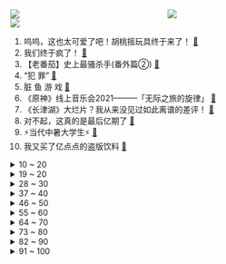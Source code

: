 <div >
	<a style="float:left;width:55%;" href = "https://github.com/anuraghazra/github-readme-stats">
	 <img src = "https://github-readme-stats.vercel.app/api?username=iuuuuuaena&theme=buefy&show_icons=true"/>
	</a>
	<a  style="float:right;width:45%" href = "https://github.com/anuraghazra/github-readme-stats">
	 <img  src="https://github-readme-stats.vercel.app/api/top-langs/?username=anuraghazra&layout=compact"/>
	</a>
	</div>

[![](https://img.shields.io/badge/jxd-@jxdgogogo.xyz-yellowgreen.svg)](https://www.jxdgogogo.xyz)<br>
1. 呜呜，这也太可爱了吧！胡桃摇玩具终于来了！ [:link:](//www.bilibili.com/video/BV1mf4y1F7vk) <br>
2. 我们终于疯了！ [:link:](//www.bilibili.com/video/BV1bU4y1c7it) <br>
3. 【老番茄】史上最骚杀手(番外篇②) [:link:](//www.bilibili.com/video/BV1Nf4y177iX) <br>
4. “犯 罪” [:link:](//www.bilibili.com/video/BV1Ph411H7G2) <br>
5. 脏 鱼 游 戏 [:link:](//www.bilibili.com/video/BV1Gv411G7E1) <br>
6. 《原神》线上音乐会2021———「无际之旅的旋律」 [:link:](//www.bilibili.com/video/BV1E44y1t7Kn) <br>
7. 《长津湖》大烂片？我从来没见过如此离谱的差评！ [:link:](//www.bilibili.com/video/BV18T4y1f7wr) <br>
8. 对不起，这真的是最后亿期了 [:link:](//www.bilibili.com/video/BV1aU4y1c7vD) <br>
9. ⚡当代中暑大学生⚡ [:link:](//www.bilibili.com/video/BV1Pf4y1c7DH) <br>
10. 我又买了亿点点的盗版饮料 [:link:](//www.bilibili.com/video/BV1Pg411F7G3) <br>
<details>
<summary>10 ~ 20</summary>

11. 《我的童年被毁了！》 [:link:](//www.bilibili.com/video/BV13L411s7Pj) <br>
12. 这是个音乐游戏？！ [:link:](//www.bilibili.com/video/BV1y64y187PR) <br>
13. 有很多事，只有坚持才能看到希望，而不是看到希望才去坚持 [:link:](//www.bilibili.com/video/BV1R34y1D7GL) <br>
14. 国 庆 放 假 0 元 购 [:link:](//www.bilibili.com/video/BV11u411f7zw) <br>
15. up主，你的脸疼吗？2021年7月新番吐槽打脸大总结！【泛式】 [:link:](//www.bilibili.com/video/BV1N44y1t7uv) <br>
16. 【时代少年团】时代少年团的拍摄日常 [:link:](//www.bilibili.com/video/BV1WT4y1f7EF) <br>
17. 【原神动画】自制逐月节宣传动画 [:link:](//www.bilibili.com/video/BV1pv411G7RR) <br>
18. 蜘蛛侠·叶问 [:link:](//www.bilibili.com/video/BV1w64y1h7r6) <br>
19. 我今年最牛的视频！在现实中还原惊天魔盗团！ [:link:](//www.bilibili.com/video/BV1p44y1t7fS) <br>
</details>
<details>
<summary>19 ~ 20</summary>

20. 环球影城酒店吃惊测评：枕套毛巾不换，马桶不刷，别人喝过中药的杯子也不洗？ [:link:](//www.bilibili.com/video/BV1qb4y1a7vJ) <br>
21. 克苏鲁神话巅峰巨制，90年前的科幻恐怖神作《疯狂山脉》第一章 [:link:](//www.bilibili.com/video/BV1N341117J6) <br>
22. 【纪录片】冰血长津湖  超高清完整版 [:link:](//www.bilibili.com/video/BV12b4y1a7t5) <br>
23. 【没啥用科技】全新一代Uphone震撼发布！ [:link:](//www.bilibili.com/video/BV14T4y1f7n5) <br>
24. 我是你清华得不到的人才 [:link:](//www.bilibili.com/video/BV1k34y1D7Vi) <br>
25. 靠谱盘点136:恩怨局？RNG重回冰岛再续传奇！FNC上单:xiaohu是谁？他很牛吗？ [:link:](//www.bilibili.com/video/BV1Fq4y1Z745) <br>
26. 当你被1000个卡慕追杀，但有一个真的卡慕混入其中！ [:link:](//www.bilibili.com/video/BV1p34y1U7Cx) <br>
27. 【歌白】人是怎样通过熬夜把自己作死的？熬夜无法补救！如何改掉强迫性晚睡？ [:link:](//www.bilibili.com/video/BV1wP4y187fw) <br>
28. 《崩坏3》开放世界「后崩坏书」新篇章 于淹没之地仰视辰星 [:link:](//www.bilibili.com/video/BV14T4y1Z7jp) <br>
</details>
<details>
<summary>28 ~ 30</summary>

29. 男朋友不喜欢看帅哥？那我就… [:link:](//www.bilibili.com/video/BV1zf4y1F7t7) <br>
30. 潮汕街头大排档：不看菜单盲点菜，得知价格的瞬间傻眼了… [:link:](//www.bilibili.com/video/BV1134y1U7Ar) <br>
31. 【年度巨制】环计划：变傻【崩坏3同人大电影】 [:link:](//www.bilibili.com/video/BV1Bv411G7NP) <br>
32. 把侄子的作业油炸了，并请他吃，目前已关系断绝... [:link:](//www.bilibili.com/video/BV1Af4y1c7Zy) <br>
33. 【原神剧场】提瓦特音乐庆典！ [:link:](//www.bilibili.com/video/BV1jT4y1Z7Bv) <br>
34. 这一定是你们见过吹得最大的泡泡胶！ [:link:](//www.bilibili.com/video/BV1ch411H7m4) <br>
35. 把100块的食材装进巧克力蛋，我卖20元不过分吧？？ [:link:](//www.bilibili.com/video/BV12q4y1R7F9) <br>
36. 当打开工作台超过3秒就会「爆炸」!! [:link:](//www.bilibili.com/video/BV1HR4y1n7EP) <br>
37. 【医学博士】除了槟榔，我们还要禁止什么？| 隐藏在食物里的“顶级杀手” [:link:](//www.bilibili.com/video/BV1rT4y1Z7H7) <br>
</details>
<details>
<summary>37 ~ 40</summary>

38. 【4K60FPS】《仙剑奇侠传三》王炸神曲合集！每一首都是回忆！ [:link:](//www.bilibili.com/video/BV13L411s79L) <br>
39. 特效乱闪 [:link:](//www.bilibili.com/video/BV1WT4y1Z7tL) <br>
40. 菜鸡互啄！笑到拍桌！开扒《奥特曼》系列史上最生草的单元回 [:link:](//www.bilibili.com/video/BV19f4y1j7ZM) <br>
41. 零元购不如跳舞【猛男版】Ngana Rindu [:link:](//www.bilibili.com/video/BV1FT4y1o7wS) <br>
42. 圈圈圆圆圈圈 [:link:](//www.bilibili.com/video/BV1xR4y1n7r8) <br>
43. 715买了一套迷你厨具，没想到真的做了一道菜，结果一口吃完了 [:link:](//www.bilibili.com/video/BV1qL4y1z7zu) <br>
44. 用9块9的牛肉，能做出排队又限购的惠灵顿牛排包吗？ [:link:](//www.bilibili.com/video/BV1XT4y1Z7ym) <br>
45. 内容看完极度舒适 [:link:](//www.bilibili.com/video/BV1oq4y1P745) <br>
46. 这卖个5块钱一口应该不过分吧？ [:link:](//www.bilibili.com/video/BV1ML411s7vU) <br>
</details>
<details>
<summary>46 ~ 50</summary>

47. up爆肝500小时，雕刻原神凝光！ [:link:](//www.bilibili.com/video/BV12q4y1P73g) <br>
48. （这也能解说？！）北京地铁综合格斗赛2！混合双打！热血开战！ [:link:](//www.bilibili.com/video/BV1Qh411n75B) <br>
49. B 站 白 嫖 现 状 [:link:](//www.bilibili.com/video/BV1i3411y72h) <br>
50. 【內部視頻】变魔术给魔术师看。那得表演什么魔术？ [:link:](//www.bilibili.com/video/BV1hq4y1V7mj) <br>
51. 拍了400多个视频 今天来讲点心里话 坦白局 [:link:](//www.bilibili.com/video/BV1Gg411F7uX) <br>
52. 99%的人不知道这些渠道能帮你找到所有想要资源！！！第2期 [:link:](//www.bilibili.com/video/BV17P4y187Kw) <br>
53. 1块钱就能做好的清汤面，没钱也可以好好吃饭！ [:link:](//www.bilibili.com/video/BV1Ph411J7zJ) <br>
54. 危！偷偷让女友爸爸假扮成我！女友直接大打出手？ [:link:](//www.bilibili.com/video/BV1NT4y1f7b8) <br>
55. 大结局！什么叫真正的爱情！灵魂伴侣的最佳注解！9.3分港剧巅峰《义海豪情》P16 [:link:](//www.bilibili.com/video/BV19U4y1c7ap) <br>
</details>
<details>
<summary>55 ~ 60</summary>

56. 快餐 [:link:](//www.bilibili.com/video/BV1rL411s7yH) <br>
57. 【原神】我献给原神周年庆的粉丝向动画高清版 [:link:](//www.bilibili.com/video/BV1Mq4y1d7RJ) <br>
58. 如果湖南卫视给《哈利波特》做预告 [:link:](//www.bilibili.com/video/BV17g411F7eq) <br>
59. 零 元 购，但 老 板 是 雷 神 【Ngana Rindu 原神版】 [:link:](//www.bilibili.com/video/BV1ah411H7cw) <br>
60. 绝了！原来真有人会可爱到让木村拓哉都手足无措！ [:link:](//www.bilibili.com/video/BV1Tg411F7d1) <br>
61. 闪电侠·叶问 [:link:](//www.bilibili.com/video/BV1Q3411y7mg) <br>
62. 🐒shape of ybb🦈 [:link:](//www.bilibili.com/video/BV1t34y1D7SX) <br>
63. 极限12小时作歌！如果不被大家认可就要当我面把歌删除！太恐怖了！ [:link:](//www.bilibili.com/video/BV1E34y1U7Lb) <br>
64. 鱿鱼游戏主办人看了都迷糊 [:link:](//www.bilibili.com/video/BV1a3411y7pF) <br>
</details>
<details>
<summary>64 ~ 70</summary>

65. b站网友写诗，一首比一首猖狂! ! [:link:](//www.bilibili.com/video/BV14U4y1w7DW) <br>
66. 一个人的汉化组！最孤独的中国玩家 [:link:](//www.bilibili.com/video/BV1n34y1U7Ar) <br>
67. 假期准备结婚的朋友注意啦，这几个网站结婚前你一定要查询！ [:link:](//www.bilibili.com/video/BV1Uq4y1o7zn) <br>
68. 我要让全世界看到这段录像 [:link:](//www.bilibili.com/video/BV1Mf4y1c7S3) <br>
69. “中国人的浪漫，是把满天神话照进现实，是延乔路的尽头通往繁华大道…” [:link:](//www.bilibili.com/video/BV11b4y1a7eB) <br>
70. 女朋友竟然送我了一个电竞房！？人生无悔了 兄弟们！ [:link:](//www.bilibili.com/video/BV1qq4y1P7gk) <br>
71. 基本不懂式？一哥给你讲清楚公式内核！ [:link:](//www.bilibili.com/video/BV15q4y1Z74W) <br>
72. 鱿鱼游戏来中国后 [:link:](//www.bilibili.com/video/BV1oL411s7pH) <br>
73. 【帕拉狗骑士】我揭开了这款游戏最有可能存在的神秘古文！【非百分百正确】 [:link:](//www.bilibili.com/video/BV1Zu411f7kU) <br>
</details>
<details>
<summary>73 ~ 80</summary>

74. 【INTO1-刘宇】“世间万物都透彻，怎能不辨善恶” [:link:](//www.bilibili.com/video/BV1ig411F7hr) <br>
75. 胡歌一人分饰五角与自己对话：我们可以永远相信中国 [:link:](//www.bilibili.com/video/BV1Af4y1A7ZV) <br>
76. 【金典】是你心动的牧场少女吗❤️dududu [:link:](//www.bilibili.com/video/BV1Lv411G7vu) <br>
77. 米其林：成本1块钱的一碗粥能也吃出智慧？ [:link:](//www.bilibili.com/video/BV1vL411s7gh) <br>
78. 当每人看到的世界都是「心里最害怕」的样子 ！？ [:link:](//www.bilibili.com/video/BV1DL4y1z7Rr) <br>
79. 足坛真神TOP：C罗！传奇永不湮灭，魔王正在吟唱！ [:link:](//www.bilibili.com/video/BV1yL4y1z7oU) <br>
80. 一个视频告诉你，赛罗变身无限形态到底有多慢 [:link:](//www.bilibili.com/video/BV1CT4y1Z7bg) <br>
81. 白宫权臣与华尔街顶级富豪的对决！你以为会分胜负？结果是双赢！《纸牌屋》第一季结局 [:link:](//www.bilibili.com/video/BV1Jg411F7Dt) <br>
82. 这游戏能让你感受到什么叫“深海恐惧症”〖游戏不止〗 [:link:](//www.bilibili.com/video/BV1RP4y1b7Rc) <br>
</details>
<details>
<summary>82 ~ 90</summary>

83. 我把粉丝P成了小丑 [:link:](//www.bilibili.com/video/BV1Kv411G7sd) <br>
84. “愿爱如深秋渐晚渐浓” [:link:](//www.bilibili.com/video/BV1pb4y1a7WA) <br>
85. 【杰哥】⚡登登登.....登起了dua郎⚡ [:link:](//www.bilibili.com/video/BV17P4y187K8) <br>
86. 我的世界 饥荒 最新模组 [:link:](//www.bilibili.com/video/BV1Nf4y1A7tM) <br>
87. 每个人体内都孕藏怪物异形？感受这场来自23年前的恐怖游戏！ [:link:](//www.bilibili.com/video/BV1v3411174N) <br>
88. 【灵魂解说/明日方舟】2021全球总决赛 决胜局 （第五局） [:link:](//www.bilibili.com/video/BV1z3411y7wG) <br>
89. 刘庸神作，万人要求的海盗狗。 [:link:](//www.bilibili.com/video/BV1PQ4y167xk) <br>
90. 咦？我那么大一把扫把，刚刚还在扫地呢，咋就凭空消失了呢？ [:link:](//www.bilibili.com/video/BV1734y1U77F) <br>
91. “海鸟与鱼相爱 只是一场意外” [:link:](//www.bilibili.com/video/BV1aL411s7Vo) <br>
</details>
<details>
<summary>91 ~ 100</summary>

92. 对女朋友我从来都是《实话实说》 [:link:](//www.bilibili.com/video/BV1ER4y1n7rq) <br>
93. 年轻人看电视广告是什么样的体验 [:link:](//www.bilibili.com/video/BV1w341117bJ) <br>
94. aespa最新回归曲Savage MV+打歌舞台合集(更至211005 4K舞蹈版) [:link:](//www.bilibili.com/video/BV1Gf4y1c7UY) <br>
95. 悟空，你在做什么啊！！！ [:link:](//www.bilibili.com/video/BV1Xr4y117sC) <br>
96. 纯人声演绎韩国大热电视剧《鱿鱼游戏》里出现的各种音效！【MayTree五月树】 [:link:](//www.bilibili.com/video/BV1A34y1S7u6) <br>
97. 一口气看完！22部开挂高分神剧！10年剧龄压箱底推荐 | 英美韩日国产剧！收藏向！剧荒必备！ [:link:](//www.bilibili.com/video/BV13f4y177W3) <br>
98. 【原神整活】心海：你们嫌弃的眼神是几个意思？ [:link:](//www.bilibili.com/video/BV1sL4y1z7JS) <br>
99. 【小本】当年被删视频 [:link:](//www.bilibili.com/video/BV1B3411y78S) <br>
100. 让我无比膨胀的复刻！！！！！                                有手就能成功 太好吃 [:link:](//www.bilibili.com/video/BV1rq4y1o7gr) <br>
</details>
